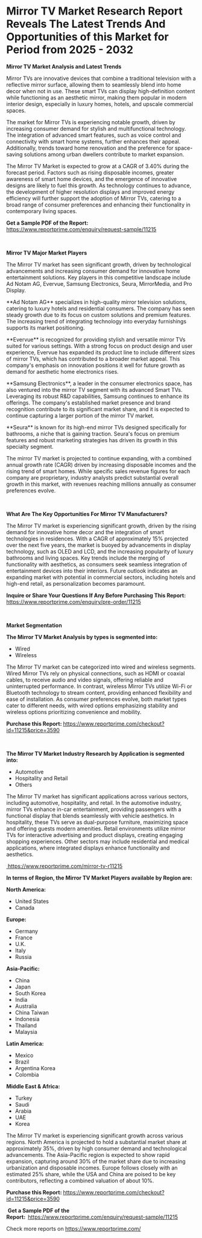 <p><h1>Mirror TV Market Research Report Reveals The Latest Trends And Opportunities of this Market for Period from 2025 - 2032</h1></p><p><strong>Mirror TV Market Analysis and Latest Trends</strong></p>
<p><p>Mirror TVs are innovative devices that combine a traditional television with a reflective mirror surface, allowing them to seamlessly blend into home decor when not in use. These smart TVs can display high-definition content while functioning as an aesthetic mirror, making them popular in modern interior design, especially in luxury homes, hotels, and upscale commercial spaces.</p><p>The market for Mirror TVs is experiencing notable growth, driven by increasing consumer demand for stylish and multifunctional technology. The integration of advanced smart features, such as voice control and connectivity with smart home systems, further enhances their appeal. Additionally, trends toward home renovation and the preference for space-saving solutions among urban dwellers contribute to market expansion.</p><p>The Mirror TV Market is expected to grow at a CAGR of 3.40% during the forecast period. Factors such as rising disposable incomes, greater awareness of smart home devices, and the emergence of innovative designs are likely to fuel this growth. As technology continues to advance, the development of higher resolution displays and improved energy efficiency will further support the adoption of Mirror TVs, catering to a broad range of consumer preferences and enhancing their functionality in contemporary living spaces.</p></p>
<p><strong>Get a Sample PDF of the Report:&nbsp;</strong> <a href="https://www.reportprime.com/enquiry/request-sample/11215?utm_campaign=2204&utm_medium=2&utm_source=Github&utm_content=ia&utm_term=20032025&utm_id=mirror-tv">https://www.reportprime.com/enquiry/request-sample/11215</a></p>
<p>&nbsp;</p>
<p><strong>Mirror TV Major Market Players</strong></p>
<p><p>The Mirror TV market has seen significant growth, driven by technological advancements and increasing consumer demand for innovative home entertainment solutions. Key players in this competitive landscape include Ad Notam AG, Evervue, Samsung Electronics, Seura, MirrorMedia, and Pro Display.</p><p>**Ad Notam AG** specializes in high-quality mirror television solutions, catering to luxury hotels and residential consumers. The company has seen steady growth due to its focus on custom solutions and premium features. The increasing trend of integrating technology into everyday furnishings supports its market positioning.</p><p>**Evervue** is recognized for providing stylish and versatile mirror TVs suited for various settings. With a strong focus on product design and user experience, Evervue has expanded its product line to include different sizes of mirror TVs, which has contributed to a broader market appeal. This company's emphasis on innovation positions it well for future growth as demand for aesthetic home electronics rises.</p><p>**Samsung Electronics**, a leader in the consumer electronics space, has also ventured into the mirror TV segment with its advanced Smart TVs. Leveraging its robust R&D capabilities, Samsung continues to enhance its offerings. The company's established market presence and brand recognition contribute to its significant market share, and it is expected to continue capturing a larger portion of the mirror TV market.</p><p>**Seura** is known for its high-end mirror TVs designed specifically for bathrooms, a niche that is gaining traction. Seura's focus on premium features and robust marketing strategies has driven its growth in this specialty segment.</p><p>The mirror TV market is projected to continue expanding, with a combined annual growth rate (CAGR) driven by increasing disposable incomes and the rising trend of smart homes. While specific sales revenue figures for each company are proprietary, industry analysts predict substantial overall growth in this market, with revenues reaching millions annually as consumer preferences evolve.</p></p>
<p>&nbsp;</p>
<p><strong>What Are The Key Opportunities For Mirror TV Manufacturers?</strong></p>
<p><p>The Mirror TV market is experiencing significant growth, driven by the rising demand for innovative home decor and the integration of smart technologies in residences. With a CAGR of approximately 15% projected over the next five years, the market is buoyed by advancements in display technology, such as OLED and LCD, and the increasing popularity of luxury bathrooms and living spaces. Key trends include the merging of functionality with aesthetics, as consumers seek seamless integration of entertainment devices into their interiors. Future outlook indicates an expanding market with potential in commercial sectors, including hotels and high-end retail, as personalization becomes paramount.</p></p>
<p><strong>Inquire or Share Your Questions If Any Before Purchasing This Report:</strong> <a href="https://www.reportprime.com/enquiry/pre-order/11215?utm_campaign=2204&utm_medium=2&utm_source=Github&utm_content=ia&utm_term=20032025&utm_id=mirror-tv">https://www.reportprime.com/enquiry/pre-order/11215</a></p>
<p>&nbsp;</p>
<p><strong>Market Segmentation</strong></p>
<p><strong>The Mirror TV Market Analysis by types is segmented into:</strong></p>
<p><ul><li>Wired</li><li>Wireless</li></ul></p>
<p><p>The Mirror TV market can be categorized into wired and wireless segments. Wired Mirror TVs rely on physical connections, such as HDMI or coaxial cables, to receive audio and video signals, offering reliable and uninterrupted performance. In contrast, wireless Mirror TVs utilize Wi-Fi or Bluetooth technology to stream content, providing enhanced flexibility and ease of installation. As consumer preferences evolve, both market types cater to different needs, with wired options emphasizing stability and wireless options prioritizing convenience and mobility.</p></p>
<p><strong>Purchase this Report:&nbsp;</strong><a href="https://www.reportprime.com/checkout?id=11215&price=3590&utm_campaign=2204&utm_medium=2&utm_source=Github&utm_content=ia&utm_term=20032025&utm_id=mirror-tv">https://www.reportprime.com/checkout?id=11215&price=3590</a></p>
<p>&nbsp;</p>
<p><strong>The Mirror TV Market Industry Research by Application is segmented into:</strong></p>
<p><ul><li>Automotive</li><li>Hospitality and Retail</li><li>Others</li></ul></p>
<p><p>The Mirror TV market has significant applications across various sectors, including automotive, hospitality, and retail. In the automotive industry, mirror TVs enhance in-car entertainment, providing passengers with a functional display that blends seamlessly with vehicle aesthetics. In hospitality, these TVs serve as dual-purpose furniture, maximizing space and offering guests modern amenities. Retail environments utilize mirror TVs for interactive advertising and product displays, creating engaging shopping experiences. Other sectors may include residential and medical applications, where integrated displays enhance functionality and aesthetics.</p></p>
<p><a href="https://www.reportprime.com/mirror-tv-r11215?utm_campaign=2204&utm_medium=2&utm_source=Github&utm_content=ia&utm_term=20032025&utm_id=mirror-tv">&nbsp;https://www.reportprime.com/mirror-tv-r11215</a></p>
<p><strong>In terms of Region, the Mirror TV Market Players available by Region are:</strong></p>
<p>
    <p> <strong> North America: </strong>
        <ul>
            <li>United States</li>
            <li>Canada</li>
        </ul>
        </p> 
    <p> <strong> Europe: </strong>
        <ul>
            <li>Germany</li>
            <li>France</li>
            <li>U.K.</li>
            <li>Italy</li>
            <li>Russia</li>
        </ul>
        </p> 
    <p> <strong> Asia-Pacific: </strong>
        <ul>
            <li>China</li>
            <li>Japan</li>
            <li>South Korea</li>
            <li>India</li>
            <li>Australia</li>
            <li>China Taiwan</li>
            <li>Indonesia</li>
            <li>Thailand</li>
            <li>Malaysia</li>
        </ul>
        </p> 
    <p> <strong> Latin America: </strong>
        <ul>
            <li>Mexico</li>
            <li>Brazil</li>
            <li>Argentina Korea</li>
            <li>Colombia</li>
        </ul>
        </p> 
    <p> <strong> Middle East & Africa: </strong>
        <ul>
            <li>Turkey</li>
            <li>Saudi</li>
            <li>Arabia</li>
            <li>UAE</li>
            <li>Korea</li>
        </ul>
    </p>
    </p>
<p><p>The Mirror TV market is experiencing significant growth across various regions. North America is projected to hold a substantial market share at approximately 35%, driven by high consumer demand and technological advancements. The Asia-Pacific region is expected to show rapid expansion, capturing around 30% of the market share due to increasing urbanization and disposable incomes. Europe follows closely with an estimated 25% share, while the USA and China are poised to be key contributors, reflecting a combined valuation of about 10%.</p></p>
<p><strong>Purchase this Report: </strong><a href="https://www.reportprime.com/checkout?id=11215&price=3590&utm_campaign=2204&utm_medium=2&utm_source=Github&utm_content=ia&utm_term=20032025&utm_id=mirror-tv">https://www.reportprime.com/checkout?id=11215&price=3590</a></p>
<p>&nbsp;<strong>Get a Sample PDF of the Report:&nbsp;&nbsp;</strong><a href="https://www.reportprime.com/enquiry/request-sample/11215?utm_campaign=2204&utm_medium=2&utm_source=Github&utm_content=ia&utm_term=20032025&utm_id=mirror-tv">https://www.reportprime.com/enquiry/request-sample/11215</a></p>
<p><strong></strong></p>
<p>Check more reports on <a href="https://www.reportprime.com/?utm_campaign=2204&utm_medium=2&utm_source=Github&utm_content=ia&utm_term=20032025&utm_id=mirror-tv">https://www.reportprime.com/</a></p>